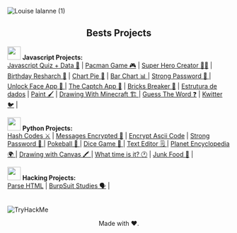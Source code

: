 ![Louise lalanne (1)](https://user-images.githubusercontent.com/100588945/161456270-5ce60fe8-2013-47ae-86b8-d3887a5185c0.gif)

<h2 align="center">Bests Projects </h2>

<p align="justify">
  
<img src="https://user-images.githubusercontent.com/100588945/175823612-37165bc0-ed64-465a-a4ca-292bf443fa19.gif" width="30"> **Javascript Projects:**
</br>
<a href="https://github.com/louiselalanne/JavascriptQuiz">Javascript Quiz + Data 🧠</a> | 
<a href="https://github.com/louiselalanne/PacmanGame">Pacman Game 🎮</a> | 
<a href="https://github.com/louiselalanne/criador-super-heroi">Super Hero Creator 🦸‍♀️</a> | 
<a href="https://github.com/louiselalanne/pesquisatemaaniversario">Birthday Resharch 🍰</a> | 
<a href="https://github.com/louiselalanne/vote2022">Chart Pie 🥧</a> | 
<a href="https://github.com/louiselalanne/BarChart">Bar Chart 📊 </a> | 
<a href="https://github.com/louiselalanne/StrongPassword">Strong Password 🔐 </a> | 
<a href="https://github.com/louiselalanne/UnlockFaceApp">Unlock Face App 🙂 </a> | 
<a href="https://github.com/louiselalanne/CaptchApp">The Captch App 🤖</a> | 
<a href="https://github.com/louiselalanne/BricksBreaker">Bricks Breaker 🧱</a> | 
<a href="https://github.com/louiselalanne/estruturadedados">Estrutura de dados</a> | 
<a href="https://github.com/louiselalanne/Paint">Paint 🖌️</a> |
<a href="https://github.com/louiselalanne/DrawingWithMinecraft">Drawing With Minecraft 🏗️ </a> |
<a href="https://github.com/louiselalanne/Guess-The-Word">Guess The Word ❓</a> |
<a href="https://github.com/louiselalanne/Kwitter">Kwitter 🐦</a> |

<img src="https://user-images.githubusercontent.com/100588945/175823818-59916986-3b33-45f5-84b7-a4f42fc326ac.gif" width="30"> **Python Projects:**
</br>
<a href="https://github.com/louiselalanne/HashCodes">Hash Codes ⚔️</a> |
<a href="https://github.com/louiselalanne/MessagesEncrypted">Messages Encrypted 🔏</a> |
<a href="https://github.com/louiselalanne/Encrypt_Ascii_Code">Encrypt Ascii Code</a> |
<a href="https://github.com/louiselalanne/Strong-Password">Strong Password 🔐 </a> | 
<a href="https://github.com/louiselalanne/Pokeball">Pokeball 🔴 </a> | 
<a href="https://github.com/louiselalanne/Dice">Dice Game 🎲 </a> | 
<a href="https://github.com/louiselalanne/Text_Editor">Text Editor 🗒️ </a> |
<a href="https://github.com/louiselalanne/Planet_Encyclopedia">Planet Encyclopedia 🌍 </a> |
<a href="https://github.com/louiselalanne/Drawing_with_Canvas">Drawing with Canvas 🖍️ </a> |
<a href="https://github.com/louiselalanne/What_Time_is_it">What time is it? 🕐</a> |
<a href="https://github.com/louiselalanne/Junk_Food">Junk Food 🍔</a> |

 <img src="https://user-images.githubusercontent.com/100588945/175824020-7768c9b0-dcbd-4bf6-bc27-4d410ff72600.gif" width="30"> **Hacking Projects:**
<br>
<a href="https://github.com/louiselalanne/Parse_HTML">Parse HTML</a> | 
<a href="https://github.com/louiselalanne/BurpSuitStudies">BurpSuit Studies 🗣️</a> |
</br>
</br>

</p>
<img src="https://tryhackme-badges.s3.amazonaws.com/ise.pentester.png" alt="TryHackMe">
<br>
<p align="center"> Made with ❤️.</p>
